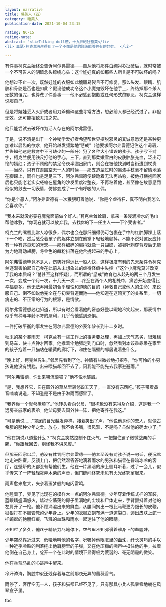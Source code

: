 ```yaml
---
layout: narrative
title: 睡美人（四）
category: 睡美人
publication-date: 2021-10-04 23:15

rating: NC-15
rating-note:
abstract: "<li>Talking doll梗，十九世紀社畜英</li>
<li> 亚瑟·柯克兰先生得到了一个不像是他的阶级能够拥有的娃娃。 </li>"

---
```


有件事柯克兰始终没告诉阿尔弗雷德——自从他将那件白绸衬衫扯破后，就时常被一个不可告人的阴暗念头缭绕心头：这个娃娃真的如那些人所言是不可破坏的吗？

他想过不止一次，既然娃娃的衣服如此脆弱易裂且不可修复，那么头发、眼睛、肌肤和骨骼是否也是如此？假设他成功令这个小魔鬼毁坏在他手上，终结掉那个杀人无数的诅咒，也算做了件善事——他不必感到抱歉或任何形式的罪恶，柯克兰这样说服自己。

但是将娃娃丢入火炉或者用刀斧劈碎这些寻常方法，想必前人都已经试过了。非但无效，还可能招致灭顶之灾。

他只能尝试去破坏作为活人存在的阿尔弗雷德。

于是，说不清是出于一个神秘学爱好者希望帮世界摆脱邪灵的真诚意愿还是某种更加难以启齿的欲求，他开始越发频繁地“惩戒”（他要求阿尔弗雷德记住这个词语，并告知他这是教育中不可缺少的一部分）犯了各种大小错误的孩子。孩子写不对字，柯克兰便用铁尺打他的手心，三下，直到那柔嫩雪白的皮肤肿胀充血，泛出可怜的嫣红；孩子不顾他的禁足令夜半遛出家门，则会在被他找到时当街遭到杖责——当然，只有在周围空无一人的时候——那支造型过时的黑漆手杖毫不留情地落在脚踝上，同样也是足足三下，阿尔弗雷德便踉跄着无法再站稳，被他打横抱回家后也只能老老实实蜷缩在屋角的沙发里度过整夜，不再粘着他，甚至像在故意惩罚他似的敛去一切表情，仿佛变成了一个有呼吸的人偶。

“你是个恶人。”阿尔弗雷德有一次狠狠盯着他说，“你是个虐待狂，真不明白我怎么会喜欢你。”

“我本来就没必要在魔鬼面前做个好人。”柯克兰耸耸肩，拿来一条浸满冷水的毛巾帮他冰敷，“你现在就可以放弃我，去找你的下一任主人——下个受害者。”

柯克兰的嘴唇比常人凉很多，偶尔也会在那纤细得仍可包裹在手中的红肿脚踝上落下一个吻，然后感受着孩子的躯体立刻在他掌下轻轻地颤抖。不能不说对这反应怀有一种有违良知的迷恋——那样细碎的颤抖就像一只蝴蝶，被银针刺穿背腹后无能为力地扇动翅膀，将金色的麟粉抖落在他合拢起来的手心上。

阿尔弗雷德毕竟不是人，伤势好得远比一般人快，这样极度有利的先天条件令柯克兰逐渐害怕起自己会在此前从未想象过的虐待怪癖中失控（“这个小魔鬼莫非改变了我的本质吗？”他甚至这样怀疑），而所谓的“惩戒”教育也从起先的两三个月发生一次，变成一个月一次，十几天一次……终至在两个人的相处中，痛苦开始变得比幸福更多。他无法再用最初合乎理性和道德的目的（拯救自己或他人的生命）来说服自己。倒不如说他完全在与初衷背道而驰——他知道在这畸变了的关系里，一切病态的、不正常的行为的根源，是情欲。

阿尔弗雷德想必也知道，所以有时会看着他的窘态好整以暇地冷笑起来，那表情中似乎有种与年龄不符的犀利，几乎令他感到恐惧。

一件打破平衡的事发生在阿尔弗雷德的外表年龄长到十二岁时。

秋末的某个暴雨天，柯克兰有一些工作上的事务要处理，再加上天气恶劣，很难租到马车，快十点钟才回家。他撑着伞勉强走到门口时，忽然看到本该乖乖呆在家里的孩子抱着一只猫站在暖黄的廊灯下，和住在隔壁的邻居说着些什么。

“晚上好，柯克兰先生。”邻居先看到了他，神情有些微妙地打招呼，“你可怜的小男孩说他没有钥匙，出来喂猫却回不去了，问我能不能先去我家避避雨。”

“阿尔弗雷德，你出来喂流浪猫？”他不悦地皱眉。

“是，我想养它，它在窗外的草丛里转悠四五天了，一直没有东西吃。”孩子带着鼻音喃喃说道，不知道是不是由于淋雨而感冒了。

“我养你一个就够麻烦了。”他转头看向邻居，“很抱歉没有来得及介绍，这是我一个远房亲戚家的表弟，他父母要去国外住一阵，把他寄养在我这。”

“可是他说……”邻居的目光越发异样，接着笑出了声，“他说他是你的恋人，就像古希腊的那种少年之爱。放心，我不会多嘴，很风雅，不是吗？虽然他的确太小了。”

“他在胡说八道些什么？”柯克兰突然控制不住火气，一把攥住孩子微微战栗的手腕，“你跟我回去，别怪我不讲风度。”

但那天回家以后，他没有体罚阿尔弗雷德——他甚至没有对孩子说一句话，便沉默地走进卧室，反锁上门，把仍然湿答答地滴着雨水的男孩和猫留在昏暗冰冷的客厅，连壁炉的火都没有帮他们生。他在一片黑暗的床上侧耳听着，过了一会儿，似乎传来了一阵轻轻拨弄木柴的声音，但门缝间终究未见有火光终究窜起来。

雨声愈来愈大，夹杂着噩梦般的电闪雷鸣。

他睡着了，梦见了比现在的模样大一点的阿尔弗雷德。少年穿着传统式样的军装，蓝眼睛盛满怒火，踏过空荡荡的房子里满地的尘埃和尸体走来，手臂颤抖着对他的左肩开了一枪。他不顾涌溢出来的鲜血，从腰间掏出一根比马鞭更为细长的皮鞭，狠狠打在不服管教的少年身上。少年的衣服立刻布满一道道裂口，透出皮肤上蛇一样蜿蜒的艳丽红痕。飞溅的血珠和雨水一起迷住了他的眼睛。

不知过了多久，他终于精疲力尽地停下。空气里不知弥漫着谁身上的血腥味。

少年突然靠近过来，低哑地叫他的名字，吮吸掉他眼眶里的血珠，纤长灵巧的手以一种近乎冷酷的利落挖出他肩膀里的子弹，又在他压抑的嘶声中扣住他的手，拉着他倒在自己身上，绽开一个在此时的情境下显得极为荒诞的、毫无阴霾的微笑。

他在兵荒马乱的心跳声中醒来。

冷汗涔涔，胸腔中似还残存着与之前那夜无异的蔷薇香气。

雨停了，客厅空无一人，孩子和猫都已经不见了，只有那具小兵人孤零零地躺在风琴盒子里。

tbc
